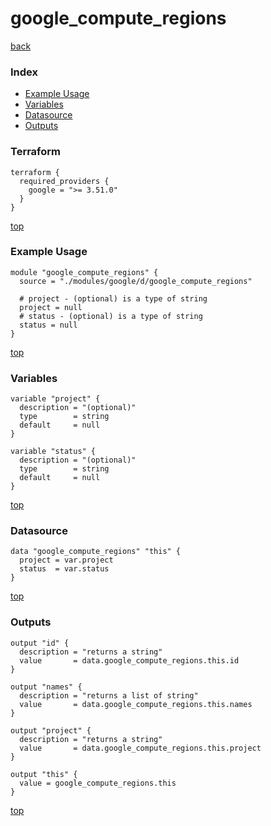 # google_compute_regions

[back](../google.md)

### Index

- [Example Usage](#example-usage)
- [Variables](#variables)
- [Datasource](#datasource)
- [Outputs](#outputs)

### Terraform

```hcl
terraform {
  required_providers {
    google = ">= 3.51.0"
  }
}
```

[top](#index)

### Example Usage

```hcl
module "google_compute_regions" {
  source = "./modules/google/d/google_compute_regions"

  # project - (optional) is a type of string
  project = null
  # status - (optional) is a type of string
  status = null
}
```

[top](#index)

### Variables

```hcl
variable "project" {
  description = "(optional)"
  type        = string
  default     = null
}

variable "status" {
  description = "(optional)"
  type        = string
  default     = null
}
```

[top](#index)

### Datasource

```hcl
data "google_compute_regions" "this" {
  project = var.project
  status  = var.status
}
```

[top](#index)

### Outputs

```hcl
output "id" {
  description = "returns a string"
  value       = data.google_compute_regions.this.id
}

output "names" {
  description = "returns a list of string"
  value       = data.google_compute_regions.this.names
}

output "project" {
  description = "returns a string"
  value       = data.google_compute_regions.this.project
}

output "this" {
  value = google_compute_regions.this
}
```

[top](#index)